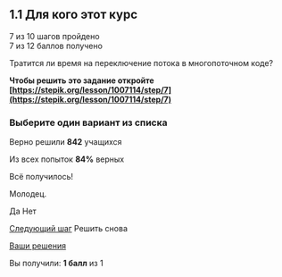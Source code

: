 ## 1.1 Для кого этот курс
7 из 10 шагов пройдено  
7 из 12 баллов  получено

Тратится ли время на переключение потока в многопоточном коде?

**Чтобы решить это задание откройте [https://stepik.org/lesson/1007114/step/7](https://stepik.org/lesson/1007114/step/7)**

### Выберите один вариант из списка

Верно решили **842** учащихся

Из всех попыток **84%** верных

Всё получилось!

Молодец.

 Да Нет

[Следующий шаг](/lesson/1007114/step/8?unit=1014869) Решить снова

[Ваши решения](/submissions/4165381?unit=1014869)

Вы получили: **1 балл** из 1